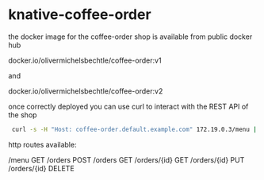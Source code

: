 # knative-coffee-order

the docker image for the coffee-order shop is available from public docker hub


docker.io/olivermichelsbechtle/coffee-order:v1

and

docker.io/olivermichelsbechtle/coffee-order:v2


once correctly deployed you can use curl to interact with the REST API of the shop

```bash
 curl -s -H "Host: coffee-order.default.example.com" 172.19.0.3/menu | jq .
```

http routes available:

/menu GET
/orders POST
/orders GET
/orders/{id} GET
/orders/{id} PUT
/orders/{id} DELETE

